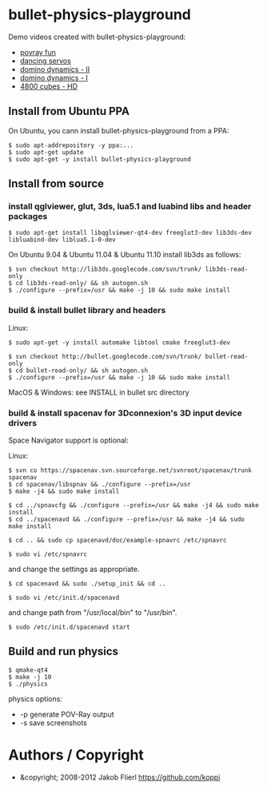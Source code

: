 # bullet-physics-playground

Demo videos created with bullet-physics-playground:

* [povray fun](http://www.youtube.com/watch?v=3DLevGGYDAQ)
* [dancing servos](http://www.youtube.com/watch?v=YBQGqMRh3c8)
* [domino dynamics - II](http://www.youtube.com/watch?v=0QQYXvnrU1U)
* [domino dynamics - I](http://www.youtube.com/watch?v=3Q0V185vVnE)
* [4800 cubes - HD](http://www.youtube.com/watch?v=6r_kCF1TRAk)

## Install from Ubuntu PPA

On Ubuntu, you cann install bullet-physics-playground from a PPA:

```
$ sudo apt-addrepository -y ppa:...
$ sudo apt-get update
$ sudo apt-get -y install bullet-physics-playground
```

## Install from source

### install qglviewer, glut, 3ds, lua5.1 and luabind libs and header packages

```
$ sudo apt-get install libqglviewer-qt4-dev freeglut3-dev lib3ds-dev libluabind-dev liblua5.1-0-dev
```

On Ubuntu 9.04 & Ubuntu 11.04 & Ubuntu 11.10 install lib3ds as follows:

```
$ svn checkout http://lib3ds.googlecode.com/svn/trunk/ lib3ds-read-only
$ cd lib3ds-read-only/ && sh autogen.sh
$ ./configure --prefix=/usr && make -j 10 && sudo make install
```

### build & install bullet library and headers

Linux:

```
$ sudo apt-get -y install automake libtool cmake freeglut3-dev
```

```
$ svn checkout http://bullet.googlecode.com/svn/trunk/ bullet-read-only
$ cd bullet-read-only/ && sh autogen.sh
$ ./configure --prefix=/usr && make -j 10 && sudo make install
```

MacOS & Windows: see INSTALL in bullet src directory

### build & install spacenav for 3Dconnexion's 3D input device drivers

Space Navigator support is optional:

Linux:

```
$ svn co https://spacenav.svn.sourceforge.net/svnroot/spacenav/trunk spacenav
$ cd spacenav/libspnav && ./configure --prefix=/usr 
$ make -j4 && sudo make install
```

```
$ cd ../spnavcfg && ./configure --prefix=/usr && make -j4 && sudo make install
$ cd ../spacenavd && ./configure --prefix=/usr && make -j4 && sudo make install
```

```
$ cd .. && sudo cp spacenavd/doc/example-spnavrc /etc/spnavrc
```

```
$ sudo vi /etc/spnavrc
```

and change the settings as appropriate.

```
$ cd spacenavd && sudo ./setup_init && cd ..
```

```
$ sudo vi /etc/init.d/spacenavd
```

and change path from "/usr/local/bin" to "/usr/bin".

```
$ sudo /etc/init.d/spacenavd start
```

## Build and run physics

```
$ qmake-qt4
$ make -j 10
$ ./physics 
```

physics options:

* -p generate POV-Ray output
* -s save screenshots

# Authors / Copyright

* &copyright; 2008-2012 Jakob Flierl https://github.com/koppi
